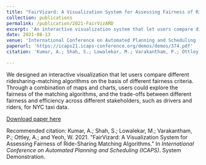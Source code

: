 ```yaml
---
title: "FairVizard: A Visualization System for Assessing Fairness of Ride-Sharing Matching Algorithms"
collection: publications
permalink: /publication/2021-FairVizARD
excerpt: 'An interactive visualization system that let users compare different ridesharing-matching algorithms on the basis of different fairness criteria.'
date: 2021-08-13
venue: 'International Conference on Automated Planning and Scheduling (ICAPS)'
paperurl: 'https://icaps21.icaps-conference.org/demos/demos/374.pdf'
citation: 'Kumar, A.; Shah, S.; Lowalekar, M.; Varakantham, P.; Ottley, A.; and Yeoh, W. 2021. &quot;FairVizard: A Visualization System for Assessing Fairness of Ride-Sharing Matching Algorithms.&quot; In <i>International Conference on Automated Planning and Scheduling (ICAPS)</i>. System Demonstration.'

---
```

We designed an interactive visualization that let users compare different ridesharing-matching algorithms on the basis of different fairness criteria. Through a combination of maps and charts, users could explore the fairness of the matching algorithms, and the trade-offs between different fairness and efficiency across different stakeholders, such as drivers and riders, for NYC taxi data.


[Download paper here](https://icaps21.icaps-conference.org/demos/demos/374.pdf)

Recommended citation: Kumar, A.; Shah, S.; Lowalekar, M.; Varakantham, P.; Ottley, A.; and Yeoh, W. 2021. "FairVizard: A Visualization System for Assessing Fairness of Ride-Sharing Matching Algorithms." In <i>International Conference on Automated Planning and Scheduling (ICAPS)</i>. System Demonstration.